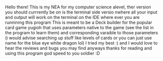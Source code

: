 Hello there!
This is my NEA for my computer science alevel, ther version you should currrently be on is the terminal side versio nwhere all your input and output will work on the terminal on the IDE where ever you are runninmg this program
This is meant to be a Deck builder for the popular card game yugioh that uses parameters native to the game (see the list in the program to learn them) and corresponding varaible to those parameters (i would advise searching up stuff like levels of cards or you can just use name for the blue eye white dragon lol) 
I tried my best :) and I would love to hear the reviews and bugs you may find
anyways thanks for reading and using this program
god speed to you soldier :D
